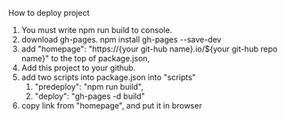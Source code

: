 How to deploy project

1. You must write npm run build to console.
2. download gh-pages. npm install gh-pages --save-dev
3. add "homepage": "https://{your git-hub name}.io/${your git-hub repo name}" to the top of package.json,
4. Add this project to your github.
5. add two scripts into package.json into "scripts"
   1. "predeploy": "npm run build",
   2. "deploy": "gh-pages -d build"
6. copy link from "homepage", and put it in browser
